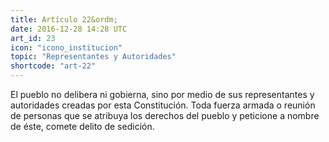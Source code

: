```yaml
---
title: Artículo 22&ordm;
date: 2016-12-28 14:28 UTC
art_id: 23
icon: "icono_institucion"
topic: "Representantes y Autoridades"
shortcode: "art-22"
---
```


El pueblo no delibera ni gobierna, sino por medio de sus representantes y autoridades creadas por esta Constitución. Toda fuerza armada o reunión de personas que se atribuya los derechos del pueblo y peticione a nombre de éste, comete delito de sedición.
